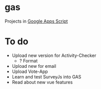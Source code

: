# gas
Projects in [Google Apps Script](https://developers.google.com/apps-script)

# To do
- Upload new version for Activity-Checker
  - ? Format     
- Upload new <body> for email
- Upload Vote-App
- Learn and test SurveyJs into GAS
- Read about new vue features

